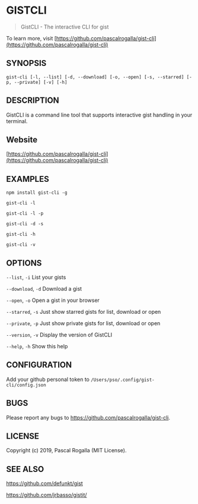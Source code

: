 # GISTCLI

> GistCLI - The interactive CLI for gist

To learn more, visit [https://github.com/pascalrogalla/gist-cli](https://github.com/pascalrogalla/gist-cli)

## SYNOPSIS

`gist-cli [-l, --list] [-d, --download] [-o, --open] [-s, --starred] [-p, --private] [-v] [-h]`

## DESCRIPTION

GistCLI is a command line tool that supports interactive gist handling in your terminal.

## Website

[https://github.com/pascalrogalla/gist-cli](https://github.com/pascalrogalla/gist-cli)

## EXAMPLES

`npm install gist-cli -g`

`gist-cli -l`

`gist-cli -l -p`

`gist-cli -d -s`

`gist-cli -h`

`gist-cli -v`

## OPTIONS

`--list`, `-i`
List your gists

`--download`, `-d`
Download a gist

`--open`, `-o`
Open a gist in your browser

`--starred`, `-s`
Just show starred gists for list, download or open

`--private`, `-p`
Just show private gists for list, download or open

`--version`, `-v`
Display the version of GistCLI

`--help`, `-h`
Show this help

## CONFIGURATION

Add your github personal token to `/Users/pso/.config/gist-cli/config.json`

## BUGS

Please report any bugs to https://github.com/pascalrogalla/gist-cli.

## LICENSE

Copyright (c) 2019, Pascal Rogalla (MIT License).

## SEE ALSO

https://github.com/defunkt/gist

https://github.com/jrbasso/gistit/

